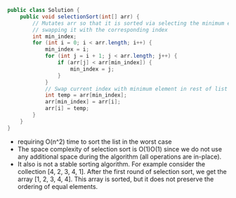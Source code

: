 ```java
public class Solution {
    public void selectionSort(int[] arr) {
        // Mutates arr so that it is sorted via selecting the minimum element and
        // swapping it with the corresponding index
        int min_index;
        for (int i = 0; i < arr.length; i++) {
            min_index = i;
            for (int j = i + 1; j < arr.length; j++) {
                if (arr[j] < arr[min_index]) {
                    min_index = j;
                }
            }
            // Swap current index with minimum element in rest of list
            int temp = arr[min_index];
            arr[min_index] = arr[i];
            arr[i] = temp;
        }
    }
}
```

* requiring O(n^2) time to sort the list in the worst case
* The space complexity of selection sort is O(1)O(1) since we do not use any additional space during the algorithm (all operations are in-place).
* It also is not a stable sorting algorithm. For example consider the collection [4, 2, 3, 4, 1]. After the first round of selection sort, we get the array [1, 2, 3, 4, 4]. This array is sorted, but it does not preserve the ordering of equal elements.